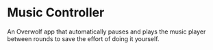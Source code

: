 # Music Controller
An Overwolf app that automatically pauses and plays the music player between rounds to save the effort of doing it yourself.